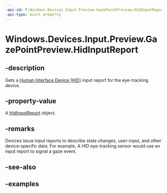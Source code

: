 ```yaml
---
-api-id: P:Windows.Devices.Input.Preview.GazePointPreview.HidInputReport
-api-type: winrt property
---
```


<!-- Property syntax.
public HidInputReport HidInputReport { get; }
-->

# Windows.Devices.Input.Preview.GazePointPreview.HidInputReport

## -description

Gets a [Human Interface Device (HID)](http://www.usb.org/developers/hidpage/) input report for the eye-tracking device.

## -property-value

A [HidInputReport](..\windows.devices.input.preview\gazepointpreview_hidinputreport.md) object.

## -remarks

Devices issue input reports to describe state changes, user-input, and other device-specific data. For example, A HID eye-tracking sensor would use an input report to signal a gaze event.

## -see-also

## -examples